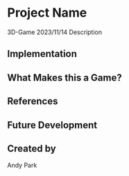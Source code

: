 # Project Name
3D-Game 
2023/11/14
Description

## Implementation

## What Makes this a Game?

## References

## Future Development

## Created by
Andy Park
